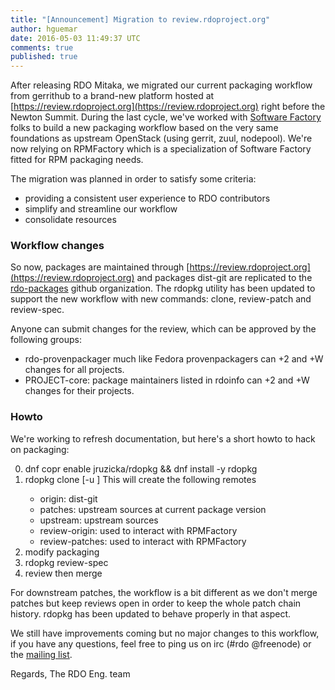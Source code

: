 ```yaml
---
title: "[Announcement] Migration to review.rdoproject.org"
author: hguemar
date: 2016-05-03 11:49:37 UTC
comments: true
published: true
---
```


After releasing RDO Mitaka, we migrated our current packaging workflow from gerrithub to a brand-new platform hosted at  [https://review.rdoproject.org](https://review.rdoproject.org) right before the Newton Summit.
During the last cycle, we've worked with [Software Factory](https://software-factory.io) folks to build a new packaging workflow based on the very same foundations as upstream OpenStack (using gerrit, zuul, nodepool). We're now relying on RPMFactory which is a specialization of Software Factory fitted for RPM packaging needs.

The migration was planned in order to satisfy some criteria:

- providing a consistent user experience to RDO contributors
- simplify and streamline our workflow
- consolidate resources


### Workflow changes

So now, packages are maintained through [https://review.rdoproject.org](https://review.rdoproject.org)
and packages dist-git are replicated to the [rdo-packages](https://github.com/rdo-packages) github organization.
The rdopkg utility has been updated to support the new workflow with new
commands: clone, review-patch and review-spec.

Anyone can submit changes for the review, which can be approved by the following groups:

-  rdo-provenpackager much like Fedora provenpackagers can +2 and +W changes for all projects.
-  PROJECT-core: package maintainers listed in rdoinfo can +2 and +W
changes for their projects.

### Howto

We're working to refresh documentation, but here's a short howto to hack
on packaging:

0. dnf copr enable jruzicka/rdopkg && dnf install -y rdopkg
1. rdopkg clone <mypackage> [-u <githubuser>]  This will create the following remotes
    - origin: dist-git
    - patches: upstream sources at current package version
    - upstream: upstream sources
    - review-origin: used to interact with RPMFactory
    - review-patches: used to interact with RPMFactory
2. modify packaging
3. rdopkg review-spec
4. review then merge

For downstream patches, the workflow is a bit different as we don't
merge patches but keep reviews open in order to keep the whole patch
chain history.
rdopkg has been updated to behave properly in that aspect.

We still have improvements coming but no major changes to this workflow,
if you have any questions, feel free to ping us on irc (#rdo @freenode)
or the [mailing list](https://www.redhat.com/mailman/listinfo/rdo-list).

Regards,
The RDO Eng. team